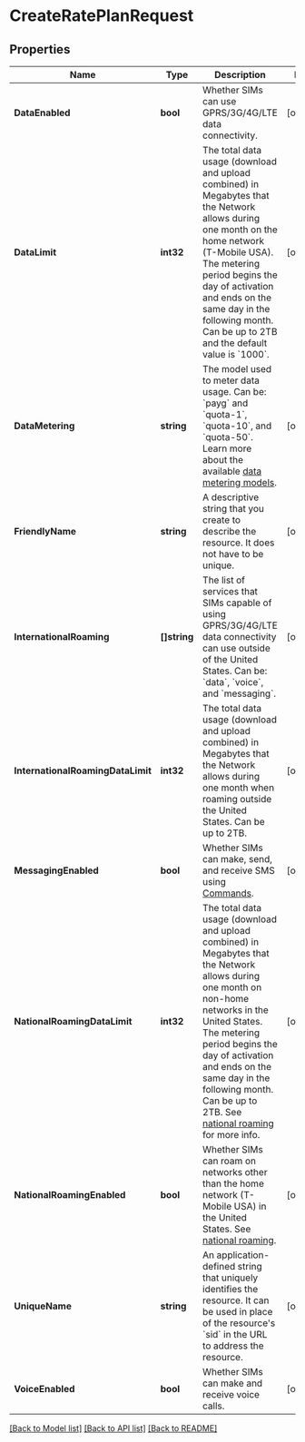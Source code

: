 # CreateRatePlanRequest

## Properties

Name | Type | Description | Notes
------------ | ------------- | ------------- | -------------
**DataEnabled** | **bool** | Whether SIMs can use GPRS/3G/4G/LTE data connectivity. | [optional] 
**DataLimit** | **int32** | The total data usage (download and upload combined) in Megabytes that the Network allows during one month on the home network (T-Mobile USA). The metering period begins the day of activation and ends on the same day in the following month. Can be up to 2TB and the default value is &#x60;1000&#x60;. | [optional] 
**DataMetering** | **string** | The model used to meter data usage. Can be: &#x60;payg&#x60; and &#x60;quota-1&#x60;, &#x60;quota-10&#x60;, and &#x60;quota-50&#x60;. Learn more about the available [data metering models](https://www.twilio.com/docs/wireless/api/rateplan-resource#payg-vs-quota-data-plans). | [optional] 
**FriendlyName** | **string** | A descriptive string that you create to describe the resource. It does not have to be unique. | [optional] 
**InternationalRoaming** | **[]string** | The list of services that SIMs capable of using GPRS/3G/4G/LTE data connectivity can use outside of the United States. Can be: &#x60;data&#x60;, &#x60;voice&#x60;, and &#x60;messaging&#x60;. | [optional] 
**InternationalRoamingDataLimit** | **int32** | The total data usage (download and upload combined) in Megabytes that the Network allows during one month when roaming outside the United States. Can be up to 2TB. | [optional] 
**MessagingEnabled** | **bool** | Whether SIMs can make, send, and receive SMS using [Commands](https://www.twilio.com/docs/wireless/api/command-resource). | [optional] 
**NationalRoamingDataLimit** | **int32** | The total data usage (download and upload combined) in Megabytes that the Network allows during one month on non-home networks in the United States. The metering period begins the day of activation and ends on the same day in the following month. Can be up to 2TB. See [national roaming](https://www.twilio.com/docs/wireless/api/rateplan-resource#national-roaming) for more info. | [optional] 
**NationalRoamingEnabled** | **bool** | Whether SIMs can roam on networks other than the home network (T-Mobile USA) in the United States. See [national roaming](https://www.twilio.com/docs/wireless/api/rateplan-resource#national-roaming). | [optional] 
**UniqueName** | **string** | An application-defined string that uniquely identifies the resource. It can be used in place of the resource&#39;s &#x60;sid&#x60; in the URL to address the resource. | [optional] 
**VoiceEnabled** | **bool** | Whether SIMs can make and receive voice calls. | [optional] 

[[Back to Model list]](../README.md#documentation-for-models) [[Back to API list]](../README.md#documentation-for-api-endpoints) [[Back to README]](../README.md)


